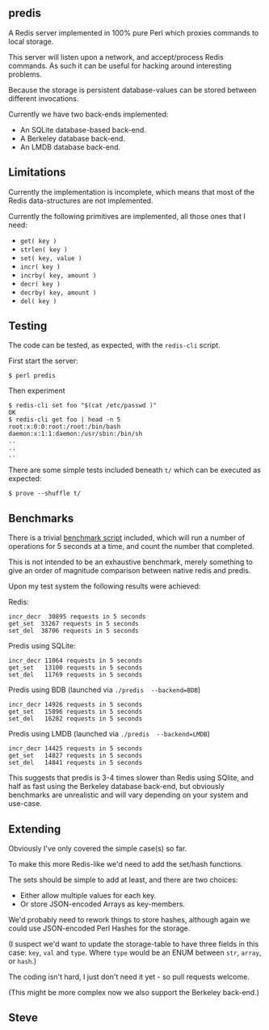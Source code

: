 predis
------

A Redis server implemented in 100% pure Perl which proxies commands to local storage.

This server will listen upon a network, and accept/process Redis commands.  As such it can be useful for hacking around interesting problems.

Because the storage is persistent database-values can be stored between different invocations.

Currently we have two back-ends implemented:

* An SQLite database-based back-end.
* A Berkeley database back-end.
* An LMDB database back-end.


Limitations
------------

Currently the implementation is incomplete, which means that most of the Redis
data-structures are not implemented.

Currently the following primitives are implemented, all those ones that I need:

* `get( key )`
* `strlen( key )`
* `set( key, value )`
* `incr( key )`
* `incrby( key, amount )`
* `decr( key )`
* `decrby( key, amount )`
* `del( key )`


Testing
-------

The code can be tested, as expected, with the `redis-cli` script.

First start the server:

    $ perl predis


Then experiment

    $ redis-cli set foo "$(cat /etc/passwd )"
    OK
    $ redis-cli get foo | head -n 5
    root:x:0:0:root:/root:/bin/bash
    daemon:x:1:1:daemon:/usr/sbin:/bin/sh
    ..
    ..
    ..

There are some simple tests included beneath `t/` which can be executed as expected:

    $ prove --shuffle t/


Benchmarks
----------

There is a trivial [benchmark script](benchmark) included, which will run a number
of operations for 5 seconds at a time, and count the number that completed.

This is not intended to be an exhaustive benchmark, merely something to give an
order of magnitude comparison between native redis and predis.

Upon my test system the following results were achieved:

Redis:

    incr_decr  30895 requests in 5 seconds
    get_set  33267 requests in 5 seconds
    set_del  38706 requests in 5 seconds

Predis using SQLite:

    incr_decr 11064 requests in 5 seconds
    get_set   13100 requests in 5 seconds
    set_del   11769 requests in 5 seconds

Predis using BDB (launched via `./predis  --backend=BDB`)

    incr_decr 14926 requests in 5 seconds
    get_set   15896 requests in 5 seconds
    set_del   16282 requests in 5 seconds

Predis using LMDB (launched via `./predis  --backend=LMDB`)

    incr_decr 14425 requests in 5 seconds
    get_set   14827 requests in 5 seconds
    set_del   14841 requests in 5 seconds


This suggests that predis is 3-4 times slower than Redis using SQlite, and half as fast using the Berkeley database back-end, but obviously benchmarks are unrealistic and will vary depending on your system and use-case.


Extending
---------

Obviously I've only covered the simple case(s) so far.

To make this more Redis-like we'd need to add the set/hash functions.

The sets should be simple to add at least, and there are two choices:

* Either allow multiple values for each key.
* Or store JSON-encoded Arrays as key-members.

We'd probably need to rework things to store hashes, although again we
could use JSON-encoded Perl Hashes for the storage.

(I suspect we'd want to update the storage-table to have three fields in this case: `key`, `val` and `type`.  Where `type` would be an ENUM between `str`, `array`, or `hash`.)

The coding isn't hard, I just don't need it yet - so pull requests welcome.

(This might be more complex now we also support the Berkeley back-end.)

Steve
--
